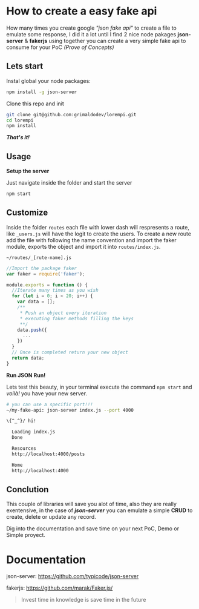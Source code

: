 How to create a easy fake api
===

How many times you create google _"json fake api"_ to create a file to emulate some response, I did it a lot until I find 2 nice node pakages **json-server** & **fakerjs** using together you can create a very simple fake api to consume for your PoC _(Prove of Concepts)_

Lets start
---

Instal global your node packages:
```bash
npm install -g json-server
```
Clone this repo and init
```bash
git clone git@github.com:grimaldodev/lorempi.git
cd lorempi
npm install
```

_**That's it!**_

Usage
---

**Setup the server**

Just navigate inside the folder and start the server

``` bash
npm start
```

Customize
---

Inside the folder `routes` each file with lower dash will respresents a route, like `_users.js` will have the logit to create the users. To create a new route add the file with following the name convention and import the faker module, exports the object and import it into `routes/index.js`.

`~/routes/_[rute-name].js`
``` javascript
//Import the package faker
var faker = require('faker');

module.exports = function () {
  //Iterate many times as you wish
  for (let i = 0; i < 20; i++) {
    var data = [];
    /**
     * Push an object every iteration
     * executing faker methods filling the keys
     **/
    data.push({
      ...
    })
  }
  // Once is completed return your new object
  return data;
}
```

**Run JSON Run!**

Lets test this beauty, in your terminal execute the command `npm start` and _voilà!_ you have your new server.

```bash
# you can use a specific port!!!
~/my-fake-api: json-server index.js --port 4000

\{^_^}/ hi!

  Loading index.js
  Done

  Resources
  http://localhost:4000/posts

  Home
  http://localhost:4000
```

Conclution
---

This couple of libraries will save you alot of time, also they are really exentensive, in the case of _**json-server**_ you can emulate a simple **CRUD** to create, delete or update any record.

Dig into the documentation and save time on your next PoC, Demo or Simple proyect.

Documentation
===
json-server: https://github.com/typicode/json-server

fakerjs: https://github.com/marak/Faker.js/

> Invest time in knowledge is save time in the future
